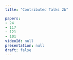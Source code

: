 ```yaml
---
title: "Contributed Talks 2b"

papers:
- 24
- 117
- 121
- 101
videoId: null
presentation: null
draft: false
---
```

